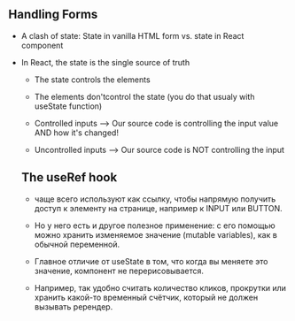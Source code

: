 ## Handling Forms

- A clash of state: State in vanilla HTML form vs. state in React component
- In React, the state is the single source of truth

  - The state controls the elements
  - The elements don'tcontrol the state (you do that usualy with useState function)

  - Controlled inputs --> Our source code is controlling the input value AND how it's changed!
  - Uncontrolled inputs --> Our source code is NOT controlling the input

  ## The useRef hook

  - чаще всего используют как ссылку, чтобы напрямую получить доступ к элементу на странице, например к INPUT или BUTTON.

  - Но у него есть и другое полезное применение: с его помощью можно хранить изменяемое значение (mutable variables), как в обычной переменной.

  - Главное отличие от useState в том, что когда вы меняете это значение, компонент не перерисовывается.

  - Например, так удобно считать количество кликов, прокрутки или хранить какой-то временный счётчик, который не должен вызывать ререндер.
